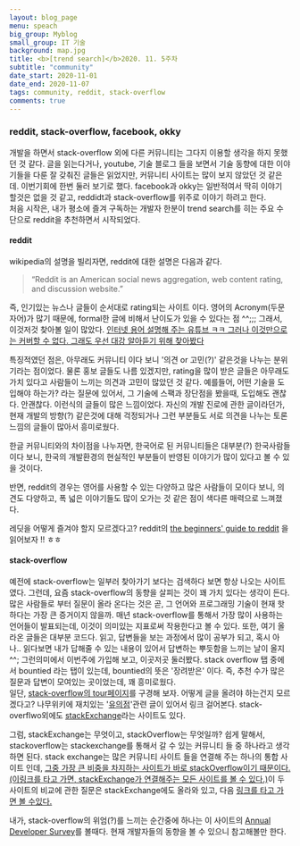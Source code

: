 ```yaml
---
layout: blog_page
menu: speach
big_group: Myblog
small_group: IT 기술
background: map.jpg
title: <b>[trend search]</b>2020. 11. 5주차
subtitle: "community"
date_start: 2020-11-01
date_end: 2020-11-07
tags: community, reddit, stack-overflow
comments: true
---
```


### reddit, stack-overflow, facebook, okky
개발을 하면서 stack-overflow 외에 다른 커뮤니티는 그다지 이용할 생각을 하지 못했던 것 같다. 글을 읽는다거나, youtube, 기술 블로그 들을 보면서 기술 동향에 대한 이야기들을 다룬 잘 갖춰진 글들은 읽었지만, 커뮤니티 사이트는 많이 보지 않았던 것 같은데. 이번기회에 한번 둘러 보기로 했다. facebook과 okky는 일반적여서 딱히 이야기 할것은 없을 것 같고, reddidt과 stack-overflow를 위주로 이야기 하려고 한다.  
처음 시작은, 내가 평소에 즐겨 구독하는 개발자 한분이 trend search를 히는 주요 수단으로 reddit을 추천하면서 시작되었다.

#### reddit
wikipedia의 설명을 빌리자면, reddit에 대한 설명은 다음과 같다. 
> “Reddit is an American social news aggregation, web content rating, and discussion website.”

즉, 인기있는 뉴스나 글들이 순서대로 rating되는 사이트 이다.
영어의 Acronym(두문자어)가 많기 때문에, formal한 글에 비해서 난이도가 있을 수 있다는 점 ^^;;; 그래서, 이것저것 찾아볼 일이 많았다.
[인터넷 용어 설명해 주는 유튜브 ㅋㅋ 그러나 이것만으로는 커버할 수 없다. 그래도 우선 대강 알아듣기 위해 찾아봤다](https://www.youtube.com/watch?v=HmkncW5rktI)

특징적였던 점은, 아무래도 커뮤니티 이다 보니 '의견 or 고민(?)' 같은것을 나누는 분위기라는 점이었다. 물론 홍보 글들도 나름 있겠지만, rating을 많이 받은 글들은 아무래도 가치 있다고 사람들이 느끼는 의견과 고민이 많았던 것 같다.
예를들어, 어떤 기술을 도입해야 하는가? 라는 질문에 있어서, 그 기술에 스팩과 장단점을 봤을때, 도입해도 괜찮다. 안괜찮다. 이런식의 글들이 많은 느낌이었다. 자신의 개발 진로에 관한 글이라던가, 현재 개발의 방향(?) 같은것에 대해 걱정되거나 그런 부분들도 서로 의견을 나누는 토론느낌의 글들이 많아서 흥미로웠다. 

한글 커뮤니티와의 차이점을 나누자면, 한국어로 된 커뮤니티들은 대부분(?) 한국사람들이다 보니, 한국의 개발환경의 현실적인 부분들이 반영된 이야기가 많이 있다고 볼 수 있을 것이다. 

반면, reddit의 경우는 영어를 사용할 수 있는 다양하고 많은 사람들이 모이다 보니, 의견도 다양하고, 폭 넓은 이야기들도 많이 오가는 것 같은 점이 색다른 매력으로 느껴졌다. 

레딧을 어떻게 즐겨야 할지 모르겠다고? reddit의 [the beginners' guide to reddit](https://www.reddit.com/wiki/reddit_101) 을 읽어보자 !! ㅎㅎ


#### stack-overflow
예전에 stack-overflow는 일부러 찾아가기 보다는 검색하다 보면 항상 나오는 사이트였다. 그런데, 요즘 stack-overflow의 동향을 살피는 것이 꽤 가치 있다는 생각이 든다. 많은 사람들로 부터 질문이 올라 온다는 것은 곧, 그 언어와 프로그래밍 기술이 현재 핫하다는 가장 큰 증거이지 않을까. 매년 stack-overflow를 통해서 가장 많이 사용하는 언어들이 발표되는데, 이것이 의미있는 지표로써 작용한다고 볼 수 있다. 또한, 여기 올라온 글들은 대부분 코드다. 읽고, 답변들을 보는 과정에서 많이 공부가 되고, 혹시 아나.. 읽다보면 내가 답해줄 수 있는 내용이 있어서 답변하는 뿌듯함을 느끼는 날이 올지 ^^;
그런의미에서 이번주에 가입해 보고, 이곳저곳 둘러봤다.
stack overflow 탭 중에서 bountied 라는 탭이 있는데, bountied의 뜻은 '장려받은' 이다. 즉, 추천 수가 많은 질문과 답변이 모여있는 곳이었는데, 꽤 흥미로웠다.  
일단, [stack-overflow의 tour페이지](https://stackoverflow.com/tour)를 구경해 보자.
어떻게 글을 올려야 하는건지 모르겠다고? 나무위키에 재치있는 '[유의점](https://namu.wiki/w/Stack%20Overflow)'관련 글이 있어서 링크 걸어본다.
stack-overflwo외에도 [stackExchange](https://stackexchange.com/)라는 사이트도 있다.

그럼, stackExchange는 무엇이고, stackOverflow는 무엇일까?
쉽게 말해서, stackoverflow는 stackexchange를 통해서 갈 수 있는 커뮤니티 들 중 하나라고 생각하면 된다.
stack exchange는 많은 커뮤니티 사이트 들을 연결해 주는 하나의 통합 사이트 인데, [그중 가장 큰 비중을 차지하는 사이트가 바로 stackOverflow이기 때문이다. (이링크를 타고 가면, stackExchange가 연결해주는 모든 사이트를 볼 수 있다.)](https://stackexchange.com/sites#)이 두 사이트의 비교에 관한 질문은 stackExchange에도 올라와 있고, 다음 [링크를 타고 가면 볼 수있다.](https://meta.stackexchange.com/questions/79593/what-is-the-difference-between-stack-overflow-and-stack-exchange)

내가, stack-overflow의 위엄(?)를 느끼는 순간중에 하나는 이 사이트의 [Annual Developer Survey](https://insights.stackoverflow.com/survey)를 볼때다. 현재 개발자들의 동향을 볼 수 있으니 참고해볼만 한다.